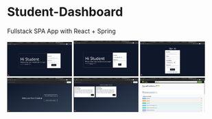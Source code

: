 # Student-Dashboard

Fullstack SPA App with React + Spring

<img src="https://github.com/ravishankar2463/Student-Dashboard/blob/main/images/Login.png?raw=true" width="30%"></img> <img src="https://github.com/ravishankar2463/Student-Dashboard/blob/main/images/Login_Loading.png?raw=true" width="30%"></img> <img src="https://github.com/ravishankar2463/Student-Dashboard/blob/main/images/SignUp.png?raw=true" width="30%"></img> <img src="https://github.com/ravishankar2463/Student-Dashboard/blob/main/images/Home.png?raw=true" width="30%"></img> <img src="https://github.com/ravishankar2463/Student-Dashboard/blob/main/images/Enroll.png?raw=true" width="30%"></img> <img src="https://github.com/ravishankar2463/Student-Dashboard/blob/main/images/Swagger.png?raw=true" width="30%"></img>
